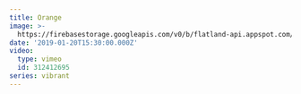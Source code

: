 ```yaml
---
title: Orange
image: >-
  https://firebasestorage.googleapis.com/v0/b/flatland-api.appspot.com/o/sermons%2FScreen%20Shot%202019-01-20%20at%203.50.50%20PM.png?alt=media&token=faa40a75-2eb2-4d42-a86c-4930899fc3e4
date: '2019-01-20T15:30:00.000Z'
video:
  type: vimeo
  id: 312412695
series: vibrant
---
```


